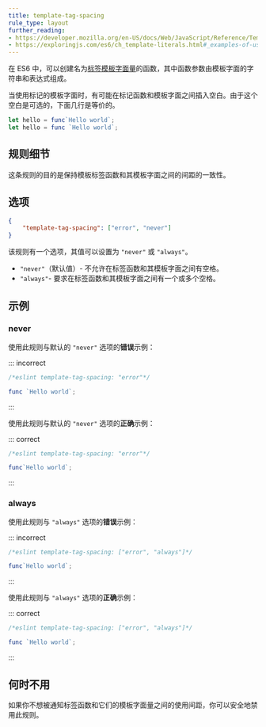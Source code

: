 ```yaml
---
title: template-tag-spacing
rule_type: layout
further_reading:
- https://developer.mozilla.org/en-US/docs/Web/JavaScript/Reference/Template_literals#Tagged_template_literals
- https://exploringjs.com/es6/ch_template-literals.html#_examples-of-using-tagged-template-literals
---
```


在 ES6 中，可以创建名为[标签模板字面量](#further-reading)的函数，其中函数参数由模板字面的字符串和表达式组成。

当使用标记的模板字面时，有可能在标记函数和模板字面之间插入空白。由于这个空白是可选的，下面几行是等价的。

```js
let hello = func`Hello world`;
let hello = func `Hello world`;
```

## 规则细节

这条规则的目的是保持模板标签函数和其模板字面之间的间距的一致性。

## 选项

```json
{
    "template-tag-spacing": ["error", "never"]
}
```

该规则有一个选项，其值可以设置为 `"never"` 或 `"always"`。

* `"never"`（默认值）- 不允许在标签函数和其模板字面之间有空格。
* `"always"`- 要求在标签函数和其模板字面之间有一个或多个空格。

## 示例

### never

使用此规则与默认的 `"never"` 选项的**错误**示例：

::: incorrect

```js
/*eslint template-tag-spacing: "error"*/

func `Hello world`;
```

:::

使用此规则与默认的 `"never"` 选项的**正确**示例：

::: correct

```js
/*eslint template-tag-spacing: "error"*/

func`Hello world`;
```

:::

### always

使用此规则与 `"always"` 选项的**错误**示例：

::: incorrect

```js
/*eslint template-tag-spacing: ["error", "always"]*/

func`Hello world`;
```

:::

使用此规则与 `"always"` 选项的**正确**示例：

::: correct

```js
/*eslint template-tag-spacing: ["error", "always"]*/

func `Hello world`;
```

:::

## 何时不用

如果你不想被通知标签函数和它们的模板字面量之间的使用间距，你可以安全地禁用此规则。
